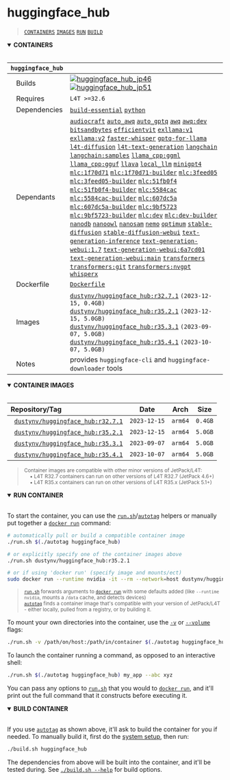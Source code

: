 # huggingface_hub

> [`CONTAINERS`](#user-content-containers) [`IMAGES`](#user-content-images) [`RUN`](#user-content-run) [`BUILD`](#user-content-build)

<details open>
<summary><b><a id="containers">CONTAINERS</a></b></summary>
<br>

| **`huggingface_hub`** | |
| :-- | :-- |
| &nbsp;&nbsp;&nbsp;Builds | [![`huggingface_hub_jp46`](https://img.shields.io/github/actions/workflow/status/dusty-nv/jetson-containers/huggingface_hub_jp46.yml?label=huggingface_hub:jp46)](https://github.com/dusty-nv/jetson-containers/actions/workflows/huggingface_hub_jp46.yml) [![`huggingface_hub_jp51`](https://img.shields.io/github/actions/workflow/status/dusty-nv/jetson-containers/huggingface_hub_jp51.yml?label=huggingface_hub:jp51)](https://github.com/dusty-nv/jetson-containers/actions/workflows/huggingface_hub_jp51.yml) |
| &nbsp;&nbsp;&nbsp;Requires | `L4T >=32.6` |
| &nbsp;&nbsp;&nbsp;Dependencies | [`build-essential`](/packages/build-essential) [`python`](/packages/python) |
| &nbsp;&nbsp;&nbsp;Dependants | [`audiocraft`](/packages/audio/audiocraft) [`auto_awq`](/packages/llm/auto_awq) [`auto_gptq`](/packages/llm/auto_gptq) [`awq`](/packages/llm/awq) [`awq:dev`](/packages/llm/awq) [`bitsandbytes`](/packages/llm/bitsandbytes) [`efficientvit`](/packages/vit/efficientvit) [`exllama:v1`](/packages/llm/exllama) [`exllama:v2`](/packages/llm/exllama) [`faster-whisper`](/packages/audio/faster-whisper) [`gptq-for-llama`](/packages/llm/gptq-for-llama) [`l4t-diffusion`](/packages/l4t/l4t-diffusion) [`l4t-text-generation`](/packages/l4t/l4t-text-generation) [`langchain`](/packages/llm/langchain) [`langchain:samples`](/packages/llm/langchain) [`llama_cpp:ggml`](/packages/llm/llama_cpp) [`llama_cpp:gguf`](/packages/llm/llama_cpp) [`llava`](/packages/llm/llava) [`local_llm`](/packages/llm/local_llm) [`minigpt4`](/packages/llm/minigpt4) [`mlc:1f70d71`](/packages/llm/mlc) [`mlc:1f70d71-builder`](/packages/llm/mlc) [`mlc:3feed05`](/packages/llm/mlc) [`mlc:3feed05-builder`](/packages/llm/mlc) [`mlc:51fb0f4`](/packages/llm/mlc) [`mlc:51fb0f4-builder`](/packages/llm/mlc) [`mlc:5584cac`](/packages/llm/mlc) [`mlc:5584cac-builder`](/packages/llm/mlc) [`mlc:607dc5a`](/packages/llm/mlc) [`mlc:607dc5a-builder`](/packages/llm/mlc) [`mlc:9bf5723`](/packages/llm/mlc) [`mlc:9bf5723-builder`](/packages/llm/mlc) [`mlc:dev`](/packages/llm/mlc) [`mlc:dev-builder`](/packages/llm/mlc) [`nanodb`](/packages/vectordb/nanodb) [`nanoowl`](/packages/vit/nanoowl) [`nanosam`](/packages/vit/nanosam) [`nemo`](/packages/nemo) [`optimum`](/packages/llm/optimum) [`stable-diffusion`](/packages/diffusion/stable-diffusion) [`stable-diffusion-webui`](/packages/diffusion/stable-diffusion-webui) [`text-generation-inference`](/packages/llm/text-generation-inference) [`text-generation-webui:1.7`](/packages/llm/text-generation-webui) [`text-generation-webui:6a7cd01`](/packages/llm/text-generation-webui) [`text-generation-webui:main`](/packages/llm/text-generation-webui) [`transformers`](/packages/llm/transformers) [`transformers:git`](/packages/llm/transformers) [`transformers:nvgpt`](/packages/llm/transformers) [`whisperx`](/packages/audio/whisperx) |
| &nbsp;&nbsp;&nbsp;Dockerfile | [`Dockerfile`](Dockerfile) |
| &nbsp;&nbsp;&nbsp;Images | [`dustynv/huggingface_hub:r32.7.1`](https://hub.docker.com/r/dustynv/huggingface_hub/tags) `(2023-12-15, 0.4GB)`<br>[`dustynv/huggingface_hub:r35.2.1`](https://hub.docker.com/r/dustynv/huggingface_hub/tags) `(2023-12-15, 5.0GB)`<br>[`dustynv/huggingface_hub:r35.3.1`](https://hub.docker.com/r/dustynv/huggingface_hub/tags) `(2023-09-07, 5.0GB)`<br>[`dustynv/huggingface_hub:r35.4.1`](https://hub.docker.com/r/dustynv/huggingface_hub/tags) `(2023-10-07, 5.0GB)` |
| &nbsp;&nbsp;&nbsp;Notes | provides `huggingface-cli` and `huggingface-downloader` tools |

</details>

<details open>
<summary><b><a id="images">CONTAINER IMAGES</a></b></summary>
<br>

| Repository/Tag | Date | Arch | Size |
| :-- | :--: | :--: | :--: |
| &nbsp;&nbsp;[`dustynv/huggingface_hub:r32.7.1`](https://hub.docker.com/r/dustynv/huggingface_hub/tags) | `2023-12-15` | `arm64` | `0.4GB` |
| &nbsp;&nbsp;[`dustynv/huggingface_hub:r35.2.1`](https://hub.docker.com/r/dustynv/huggingface_hub/tags) | `2023-12-15` | `arm64` | `5.0GB` |
| &nbsp;&nbsp;[`dustynv/huggingface_hub:r35.3.1`](https://hub.docker.com/r/dustynv/huggingface_hub/tags) | `2023-09-07` | `arm64` | `5.0GB` |
| &nbsp;&nbsp;[`dustynv/huggingface_hub:r35.4.1`](https://hub.docker.com/r/dustynv/huggingface_hub/tags) | `2023-10-07` | `arm64` | `5.0GB` |

> <sub>Container images are compatible with other minor versions of JetPack/L4T:</sub><br>
> <sub>&nbsp;&nbsp;&nbsp;&nbsp;• L4T R32.7 containers can run on other versions of L4T R32.7 (JetPack 4.6+)</sub><br>
> <sub>&nbsp;&nbsp;&nbsp;&nbsp;• L4T R35.x containers can run on other versions of L4T R35.x (JetPack 5.1+)</sub><br>
</details>

<details open>
<summary><b><a id="run">RUN CONTAINER</a></b></summary>
<br>

To start the container, you can use the [`run.sh`](/docs/run.md)/[`autotag`](/docs/run.md#autotag) helpers or manually put together a [`docker run`](https://docs.docker.com/engine/reference/commandline/run/) command:
```bash
# automatically pull or build a compatible container image
./run.sh $(./autotag huggingface_hub)

# or explicitly specify one of the container images above
./run.sh dustynv/huggingface_hub:r35.2.1

# or if using 'docker run' (specify image and mounts/ect)
sudo docker run --runtime nvidia -it --rm --network=host dustynv/huggingface_hub:r35.2.1
```
> <sup>[`run.sh`](/docs/run.md) forwards arguments to [`docker run`](https://docs.docker.com/engine/reference/commandline/run/) with some defaults added (like `--runtime nvidia`, mounts a `/data` cache, and detects devices)</sup><br>
> <sup>[`autotag`](/docs/run.md#autotag) finds a container image that's compatible with your version of JetPack/L4T - either locally, pulled from a registry, or by building it.</sup>

To mount your own directories into the container, use the [`-v`](https://docs.docker.com/engine/reference/commandline/run/#volume) or [`--volume`](https://docs.docker.com/engine/reference/commandline/run/#volume) flags:
```bash
./run.sh -v /path/on/host:/path/in/container $(./autotag huggingface_hub)
```
To launch the container running a command, as opposed to an interactive shell:
```bash
./run.sh $(./autotag huggingface_hub) my_app --abc xyz
```
You can pass any options to [`run.sh`](/docs/run.md) that you would to [`docker run`](https://docs.docker.com/engine/reference/commandline/run/), and it'll print out the full command that it constructs before executing it.
</details>
<details open>
<summary><b><a id="build">BUILD CONTAINER</b></summary>
<br>

If you use [`autotag`](/docs/run.md#autotag) as shown above, it'll ask to build the container for you if needed.  To manually build it, first do the [system setup](/docs/setup.md), then run:
```bash
./build.sh huggingface_hub
```
The dependencies from above will be built into the container, and it'll be tested during.  See [`./build.sh --help`](/jetson_containers/build.py) for build options.
</details>
